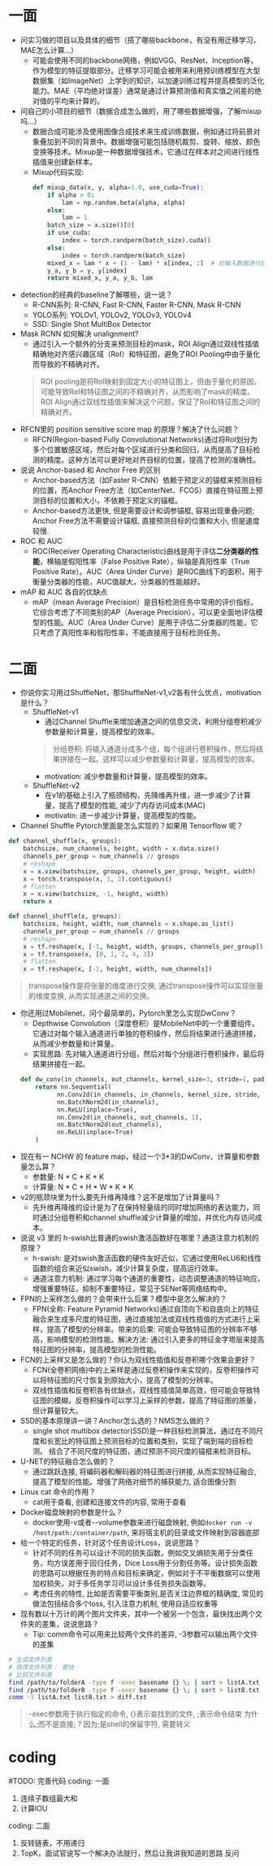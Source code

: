# 一面

- 问实习做的项目以及具体的细节（搭了哪些backbone，有没有用迁移学习，MAE怎么计算...）
  - 可能会使用不同的backbone网络，例如VGG、ResNet、Inception等，作为模型的特征提取部分。迁移学习可能会被用来利用预训练模型在大型数据集（如ImageNet）上学到的知识，以加速训练过程并提高模型的泛化能力。MAE（平均绝对误差）通常是通过计算预测值和真实值之间差的绝对值的平均来计算的。
- 问自己的小项目的细节（数据合成怎么做的，用了哪些数据增强，了解mixup吗...）
  - 数据合成可能涉及使用图像合成技术来生成训练数据，例如通过将前景对象叠加到不同的背景中。数据增强可能包括随机裁剪、旋转、缩放、颜色变换等技术。Mixup是一种数据增强技术，它通过在样本对之间进行线性插值来创建新样本。
  - Mixup代码实现:
    ```python
    def mixup_data(x, y, alpha=1.0, use_cuda=True):
        if alpha > 0:
            lam = np.random.beta(alpha, alpha)
        else:
            lam = 1
        batch_size = x.size()[0]
        if use_cuda:
            index = torch.randperm(batch_size).cuda()
        else:
            index = torch.randperm(batch_size)
        mixed_x = lam * x + (1 - lam) * x[index, :]  # 对输入数据进行线性插值
        y_a, y_b = y, y[index]
        return mixed_x, y_a, y_b, lam
    ```
- detection的经典的baseline了解哪些，说一说？
  - R-CNN系列: R-CNN, Fast R-CNN, Faster R-CNN, Mask R-CNN
  - YOLO系列: YOLOv1, YOLOv2, YOLOv3, YOLOv4
  - SSD: Single Shot MultiBox Detector
- Mask RCNN 如何解决 unalignment?
  - 通过引入一个额外的分支来预测目标的mask，ROI Align通过双线性插值精确地对齐感兴趣区域（RoI）和特征图，避免了ROI Pooling中由于量化而导致的不精确对齐。
  > ROI pooling是将RoI映射到固定大小的特征图上，但由于量化的原因，可能导致RoI和特征图之间的不精确对齐，从而影响了mask的精度。ROI Align通过双线性插值来解决这个问题，保证了RoI和特征图之间的精确对齐。
- RFCN里的 position sensitive score map 的原理？解决了什么问题？
  - RFCN(Region-based Fully Convolutional Networks)通过将RoI划分为多个位置敏感区域，然后对每个区域进行分类和回归，从而提高了目标检测的精度。这种方法可以更好地对齐目标的位置，提高了检测的准确性。
- 说说 Anchor-based 和 Anchor Free 的区别
  - Anchor-based方法（如Faster R-CNN）依赖于预定义的锚框来预测目标的位置，而Anchor Free方法（如CenterNet、FCOS）直接在特征图上预测目标的位置和大小，不依赖于预定义的锚框。
  - Anchor-based方法更快, 但是需要设计和调参锚框, 容易出现重叠问题; Anchor Free方法不需要设计锚框, 直接预测目标的位置和大小, 但是速度较慢.
- ROC 和 AUC
  - ROC(Receiver Operating Characteristic)曲线是用于评估**二分类器的性能**，横轴是假阳性率（False Positive Rate），纵轴是真阳性率（True Positive Rate）。AUC（Area Under Curve）是ROC曲线下的面积，用于衡量分类器的性能，AUC值越大，分类器的性能越好。
- mAP 和 AUC 各自的优缺点
  - mAP（mean Average Precision）是目标检测任务中常用的评价指标，它综合考虑了不同类别的AP（Average Precision），可以更全面地评估模型的性能。AUC（Area Under Curve）是用于评估二分类器的性能，它只考虑了真阳性率和假阳性率，不能直接用于目标检测任务。

# 二面

- 你说你实习用过ShuffleNet，那ShuffleNet-v1,v2各有什么优点，motivation是什么？
  - ShuffleNet-v1
    - 通过Channel Shuffle来增加通道之间的信息交流，利用分组卷积减少参数量和计算量，提高模型的效率。
    >分组卷积: 将输入通道分成多个组，每个组进行卷积操作，然后将结果拼接在一起。这样可以减少参数量和计算量，提高模型的效率。
    - motivation: 减少参数量和计算量，提高模型的效率。
  - ShuffleNet-v2
    - 在v1的基础上引入了瓶颈结构，先降维再升维，进一步减少了计算量，提高了模型的性能, 减少了内存访问成本(MAC)
    - motivatin: 进一步减少计算量，提高模型的性能。
- Channel Shuffle Pytorch里面是怎么实现的？如果用 Tensorflow 呢？
```python
def channel_shuffle(x, groups):
    batchsize, num_channels, height, width = x.data.size()
    channels_per_group = num_channels // groups
    # reshape
    x = x.view(batchsize, groups, channels_per_group, height, width)
    x = torch.transpose(x, 1, 2).contiguous()  
    # flatten
    x = x.view(batchsize, -1, height, width)
    return x
```
```python
def channel_shuffle(x, groups):
    batchsize, height, width, num_channels = x.shape.as_list()
    channels_per_group = num_channels // groups
    # reshape
    x = tf.reshape(x, [-1, height, width, groups, channels_per_group])
    x = tf.transpose(x, [0, 1, 2, 4, 3])
    # flatten
    x = tf.reshape(x, [-1, height, width, num_channels])
```
> transpose操作是将张量的维度进行交换, 通过transpose操作可以实现张量的维度变换, 从而实现通道之间的交换。

- 你还用过Mobilenet，问个最简单的，Pytorch里怎么实现DwConv？
  - Depthwise Convolution（深度卷积）是MobileNet中的一个重要组件，它通过对每个输入通道进行单独的卷积操作，然后将结果进行通道拼接，从而减少参数量和计算量。
  - 实现思路: 先对输入通道进行分组，然后对每个分组进行卷积操作，最后将结果拼接在一起。
  ```python
  def dw_conv(in_channels, out_channels, kernel_size=3, stride=1, padding=1):
      return nn.Sequential(
            nn.Conv2d(in_channels, in_channels, kernel_size, stride, padding, groups=in_channels),
            nn.BatchNorm2d(in_channels),
            nn.ReLU(inplace=True),
            nn.Conv2d(in_channels, out_channels, 1),
            nn.BatchNorm2d(out_channels),
            nn.ReLU(inplace=True)
      )
  ```
- 现在有一 NCHW 的 feature map，经过一个3*3的DwConv，计算量和参数量怎么算？
  - 参数量: N * C * K * K
  - 计算量: N * C * H * W * K * K
- v2的瓶颈块里为什么要先升维再降维？这不是增加了计算量吗？
  - 先升维再降维的设计是为了在保持轻量级的同时增加网络的表达能力，同时通过分组卷积和channel shuffle减少计算量的增加，并优化内存访问成本。
- 说说 v3 里的 h-swish比普通的swish激活函数好在哪里？通道注意力机制的原理？
  - h-swish: 是对swish激活函数的硬件友好近似，它通过使用ReLU6和线性函数的组合来近似swish，减少计算复杂度，提高运行效率。
  - 通道注意力机制: 通过学习每个通道的重要性，动态调整通道的特征响应，增强重要特征，抑制不重要特征，常见于SENet等网络结构中。
- FPN的上采样怎么做的？会带来什么后果？模型中是怎么解决的？
  - FPN(全称: Feature Pyramid Networks)通过自顶向下和自底向上的特征融合来生成多尺度的特征图，通过直接加法或双线性插值的方式进行上采样，提高了模型的分辨率。带来的后果: 可能会导致特征图的分辨率不够高，影响模型的检测性能。解决方法: 通过引入更多的特征金字塔层来提高特征图的分辨率，提高模型的检测性能。
- FCN的上采样又是怎么做的？你认为双线性插值和反卷积哪个效果会更好？
  - FCN(全卷积网络)中的上采样是通过反卷积操作来实现的，反卷积操作可以将特征图的尺寸恢复到原始大小，提高了模型的分辨率。
  - 双线性插值和反卷积各有优缺点，双线性插值简单高效，但可能会导致特征图的模糊，反卷积操作可以学习上采样的参数，提高了特征图的质量，但计算量较大。
- SSD的基本原理讲一讲？Anchor怎么选的？NMS怎么做的？
  - single shot multibox detector(SSD)是一种目标检测算法，通过在不同尺度和长宽比的特征图上预测目标的位置和类别，实现了端到端的目标检测。 结合了不同尺度的特征图，通过预测不同尺度的锚框来检测目标。
- U-NET的特征融合怎么做的？
  - 通过跳跃连接, 将编码器和解码器的特征图进行拼接, 从而实现特征融合, 提高了模型的性能。增强了网络对细节的捕获能力, 适合图像分割
- Linux cat 命令的作用？
  - cat用于查看, 创建和连接文件的内容, 常用于查看
- Docker磁盘映射的参数是什么？
  - docker使用-v或者--volume参数来进行磁盘映射, 例如`docker run -v /host/path:/container/path`, 来将宿主机的目录或文件映射到容器底部
- 给一个特定的任务，针对这个任务设计Loss，说说思路？
  - 针对不同的任务可以设计不同的损失函数，例如交叉熵损失用于分类任务，均方误差用于回归任务，Dice Loss用于分割任务等。设计损失函数的思路可以根据任务的特点和目标来确定，例如对于不平衡数据可以使用加权损失，对于多任务学习可以设计多任务损失函数等。
  - 考虑任务的特性, 比如是否需要平衡类别,是否关注边界框的精确度,  常见的做法包括结合多个loss, 引入注意力机制, 使用自适应权重等
- 现有数以十万计的两个图片文件夹，其中一个被另一个包含，最快找出两个文件夹的差集，说说思路？
  - Tip: comm命令可以用来比较两个文件的差异, -3参数可以输出两个文件的差集
```bash
# 生成文件列表
# 排序文件列表： 更快
# 比较文件列表
find /path/to/folderA -type f -exec basename {} \; | sort > listA.txt
find /path/to/folderB -type f -exec basename {} \; | sort > listB.txt
comm -3 listA.txt listB.txt > diff.txt
```
> -exec参数用于执行指定的命令, {}表示查找到的文件, \;表示命令结束
> 为什么\;而不是直接; ? 因为;是shell的保留字符, 需要转义
> 


# coding
#TODO: 完善代码
coding: 一面
1. 连续子数组最大和
2. 计算IOU

coding: 二面
1. 反转链表，不用递归
2. TopK，面试官说写一个解决办法就行，然后让我讲我知道的思路
反问

